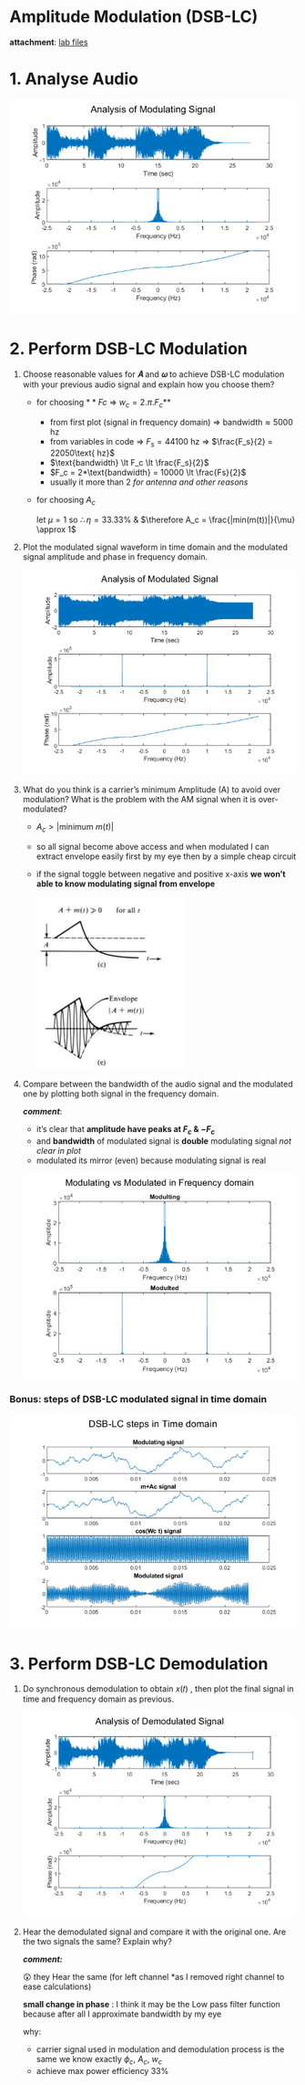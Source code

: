 # Amplitude Modulation (DSB-LC)

**attachment**: [lab files](https://drive.google.com/drive/folders/1tRcSAtlDv4AF7TGCr-5ckqdXlKO9ZUR0?usp=sharing)

# 1. Analyse Audio

![Analysis of Modulating Signal.png](./doc/Analysis_of_Modulating_Signal.png)

# 2. Perform DSB-LC Modulation

1. Choose reasonable values for **𝐴** and **𝜔** to achieve DSB-LC modulation with your
previous audio signal and explain how you choose them?
    - for choosing $**Fc$   ⇒ $w_c=2.\pi.F_c$**
        - from first plot (signal in frequency domain)   ⇒ $\text{bandwidth} \approx 5000 \text{ hz}$
        - from variables in code ⇒ $F_s = 44100 \text{ hz}$  ⇒ $\frac{F_s}{2} = 22050\text{ hz}$
        - $\text{bandwidth} \lt F_c \lt \frac{F_s}{2}$
        - $F_c = 2*\text{bandwidth} = 10000 \lt \frac{Fs}{2}$
        - usually it more than 2  *for antenna and other reasons*
    - for choosing $A_c$
        
        let   $\mu = 1$      so     $\therefore \eta = 33.33\%$       &        $\therefore  A_c = \frac{|min(m(t))|}{\mu} \approx 1$ 
        
2. Plot the modulated signal waveform in time domain and the modulated signal
amplitude and phase in frequency domain.

    ![Analysis of Modulated Signal.png](./doc/Analysis_of_Modulated_Signal.png)
    
3. What do you think is a carrier’s minimum Amplitude (A) to avoid over
modulation? What is the problem with the AM signal when it is over-modulated?
    - $A_c \gt |\text{minimum }m(t)|$
    - so all signal become above access and when modulated I can extract envelope easily first by my eye then by a simple cheap circuit
    - if the signal toggle between negative and positive x-axis **we won’t able to know modulating signal from envelope**
        
        ![Untitled](./doc/Untitled.png)
        
4. Compare between the bandwidth of the audio signal and the modulated one by
plotting both signal in the frequency domain.
    
    ***comment***: 
    
    - it’s clear that **amplitude have peaks at  $F_c$ & $-F_c$**
    - and **bandwidth** of modulated signal is **double** modulating signal  *not clear in plot*
    - modulated its mirror (even) because modulating signal is real
    
    ![04 Modulating vs Modulated in Frequency domain.png](./doc/04_Modulating_vs_Modulated_in_Frequency_domain.png)
    

### Bonus: steps of DSB-LC modulated signal in time domain

![02 DSB-LC steps in Time Domain.png](./doc/02_DSB-LC_steps_in_Time_Domain.png)

# 3. Perform DSB-LC Demodulation

1. Do synchronous demodulation to obtain 𝑥(𝑡) , then plot the final signal in time
and frequency domain as previous.
    
    ![05 Analysis of Demodulated Signal.png](./doc/05_Analysis_of_Demodulated_Signal.png)
    
2. Hear the demodulated signal and compare it with the original one.
Are the two signals the same? Explain why?
    
    ***comment:***
    
    😲 they Hear the same (for left channel *as I removed right channel to ease calculations)
    
    **small change in phase** :  I think it may be the Low pass filter function because after all I approximate bandwidth by my eye
    
    why: 
    
    - carrier signal used in modulation and demodulation process is the same we know exactly $\phi_c$, $A_c$, $w_c$
    - achieve max power efficiency $33\%$
